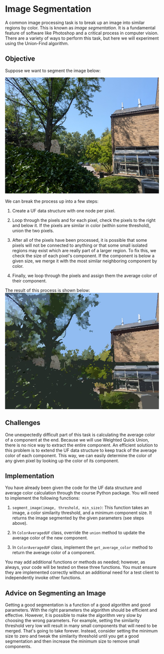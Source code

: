 # Image Segmentation

A common image processing task is to break up an image into similar regions by color. This is known
as _image segmentation_. It is a fundamental feature of software like Photoshop and a critical process in computer vision. There are a variety of ways to perform this task, but here we will experiment using the Union-Find algorithm.

## Objective

Suppose we want to segment the image below:

![Plants](images/plants.jpg)

We can break the process up into a few steps:

1. Create a UF data structure with one node per pixel.

2. Loop through the pixels and for each pixel, check the pixels to the right and below it. If the pixels are similar in color (within some threshold), union the two pixels.

3. After all of the pixels have been processed, it is possible that some pixels will not be connected to anything or that some small isolated regions may exist which are really part of a larger region. To fix this, we check the size of each pixel's component. If the component is below a given size, we merge it with the most similar neighboring component by color.

4. Finally, we loop through the pixels and assign them the average color of their component.

The result of this process is shown below:
![Plants Segmented](output/sample_segmented_plants.jpg)

## Challenges
One unexpectedly difficult part of this task is calculating the average color of a component at the end. Because we will use Weighted Quick Union, there is no nice way to extract the entire component. An efficient solution to this problem is to extend the UF data structure to keep track of the average color of each component. This way, we can easily determine the color of any given pixel by looking up the color of its component.

## Implementation
You have already been given the code for the UF data structure and average color calculation through the course Python package.
You will need to implement the following functions:

1. `segment_image(image, threshold, min_size)`: This function takes an image, a color similarity threshold, and a minimum component size. It returns the image segmented by the given parameters (see steps above).

2. In `ColorAveragedUF` class, override the `union` method to update the average color of the new component.

3. In `ColorAveragedUF` class, implement the `get_average_color` method to return the average color of a component.

You may add additional functions or methods as needed; however, as always, your code will be tested on these three functions. You must ensure they are implemented correctly without an additional need for a test client to independently invoke other functions.

## Advice on Segmenting an Image

Getting a good segmentation is a function of a good algorithm and good parameters. With the right parameters the algorithm should be efficient and effective. However, it is possible to make the algorithm very slow by choosing the wrong parameters. For example, setting the similarity threshold very low will result in many small components that will need to be merged. That's going to take forever. Instead, consider setting the minimum size to zero and tweak the similarity threshold until you get a good segmentation and then increase the minimum size to remove small components.